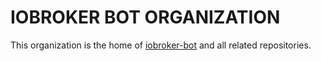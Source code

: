 # IOBROKER BOT ORGANIZATION

This organization is the home of [iobroker-bot](https://github.com/ioBroker-Bot) and all related repositories.
